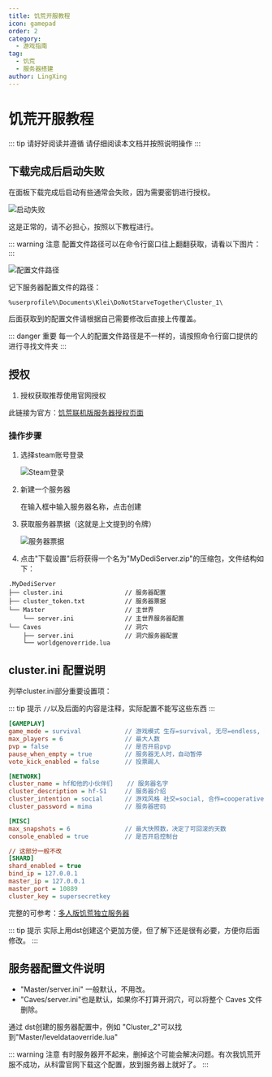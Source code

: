 ```yaml
---
title: 饥荒开服教程
icon: gamepad
order: 2
category:
  - 游戏指南
tag:
  - 饥荒
  - 服务器搭建
author: LingXing
---
```


# 饥荒开服教程

::: tip 请好好阅读并遵循
请仔细阅读本文档并按照说明操作
:::

## 下载完成后启动失败

在面板下载完成后启动有些通常会失败，因为需要密钥进行授权。

![启动失败](https://images.server.xiaozhuhouses.asia:3000/i/2025/07/26/10ggyjl.png)

这是正常的，请不必担心，按照以下教程进行。

::: warning 注意
配置文件路径可以在命令行窗口往上翻翻获取，请看以下图片：
:::

![配置文件路径](https://images.server.xiaozhuhouses.asia:3000/i/2025/07/26/10ekbgp.png)

记下服务器配置文件的路径：
```
%userprofile%\Documents\Klei\DoNotStarveTogether\Cluster_1\
```

后面获取到的配置文件请根据自己需要修改后直接上传覆盖。

::: danger 重要
每一个人的配置文件路径是不一样的，请按照命令行窗口提供的进行寻找文件夹
:::

## 授权

1. 授权获取推荐使用官网授权

此链接为官方：[饥荒联机版服务器授权页面](https://accounts.klei.com/account/game/servers?game=DontStarveTogether)

### 操作步骤

1. 选择steam账号登录

   ![Steam登录](https://images.server.xiaozhuhouses.asia:3000/i/2025/07/26/10f7jjl.png)

2. 新建一个服务器

   在输入框中输入服务器名称，点击创建

3. 获取服务器票据（这就是上文提到的令牌）

   ![服务器票据](https://images.server.xiaozhuhouses.asia:3000/i/2025/07/26/10f7hhm.png)

4. 点击"下载设置"后将获得一个名为"MyDediServer.zip"的压缩包，文件结构如下：

```
.MyDediServer
├── cluster.ini                 // 服务器配置
├── cluster_token.txt           // 服务器票据
└── Master                      // 主世界
    └── server.ini              // 主世界服务器配置
└── Caves                       // 洞穴
    ├── server.ini              // 洞穴服务器配置
    └── worldgenoverride.lua
```

## cluster.ini 配置说明

列举cluster.ini部分重要设置项：

::: tip 提示
`//`以及后面的内容是注释，实际配置不能写这些东西
:::

```ini
[GAMEPLAY]
game_mode = survival            // 游戏模式 生存=survival, 无尽=endless, 荒野=wilderness
max_players = 6                 // 最大人数
pvp = false                     // 是否开启pvp
pause_when_empty = true         // 服务器无人时，自动暂停
vote_kick_enabled = false       // 投票踢人

[NETWORK]
cluster_name = hf和他的小伙伴们    // 服务器名字
cluster_description = hf-S1     // 服务器介绍
cluster_intention = social      // 游戏风格 社交=social, 合作=cooperative, 竞争=competitive, 疯狂=madness
cluster_password = mima         // 服务器密码

[MISC]
max_snapshots = 6               // 最大快照数，决定了可回滚的天数
console_enabled = true          // 是否开启控制台

// 这部分一般不改
[SHARD]
shard_enabled = true
bind_ip = 127.0.0.1
master_ip = 127.0.0.1
master_port = 10889
cluster_key = supersecretkey
```

完整的可参考：[多人版饥荒独立服务器](https://dontstarve.fandom.com/zh/wiki/多人版饥荒独立服务器?variant=zh)

::: tip 提示
实际上用dst创建这个更加方便，但了解下还是很有必要，方便你后面修改。
:::

## 服务器配置文件说明

- "Master/server.ini" 一般默认，不用改。
- "Caves/server.ini"也是默认，如果你不打算开洞穴，可以将整个 Caves 文件删除。

通过 dst创建的服务器配置中，例如 "Cluster_2"可以找到"Master/leveldataoverride.lua"

::: warning 注意
有时服务器开不起来，删掉这个可能会解决问题。有次我饥荒开服不成功，从科雷官网下载这个配置，放到服务器上就好了。
:::
